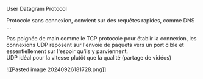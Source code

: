 
User Datagram Protocol 

Protocole sans connexion, convient sur des requêtes rapides, comme DNS ...

Pas poignée de main comme le TCP protocole pour établir la connexion, les connexions UDP reposent sur l'envoie de paquets vers un port cible et essentiellement sur l'espoir qu'ils y parviennent.  
UDP idéal pour la vitesse plutôt que la qualité (partage de vidéos)


![[Pasted image 20240926181728.png]]
